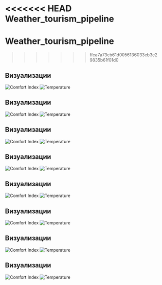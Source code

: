 <<<<<<< HEAD
Weather_tourism_pipeline
=======
# Weather_tourism_pipeline
>>>>>>> ffca7a73eb61d0056136033eb3c29835b61f01d0

## Визуализации
![Comfort Index](data/visualizations/comfort_index.png)
![Temperature](data/visualizations/temperature.png)

## Визуализации
![Comfort Index](data/visualizations/comfort_index.png)
![Temperature](data/visualizations/temperature.png)

## Визуализации
![Comfort Index](data/visualizations/comfort_index.png)
![Temperature](data/visualizations/temperature.png)

## Визуализации
![Comfort Index](data/visualizations/comfort_index.png)
![Temperature](data/visualizations/temperature.png)

## Визуализации
![Comfort Index](data/visualizations/comfort_index.png)
![Temperature](data/visualizations/temperature.png)

## Визуализации
![Comfort Index](data/visualizations/comfort_index.png)
![Temperature](data/visualizations/temperature.png)

## Визуализации
![Comfort Index](data/visualizations/comfort_index.png)
![Temperature](data/visualizations/temperature.png)

## Визуализации
![Comfort Index](data/visualizations/comfort_index.png)
![Temperature](data/visualizations/temperature.png)
